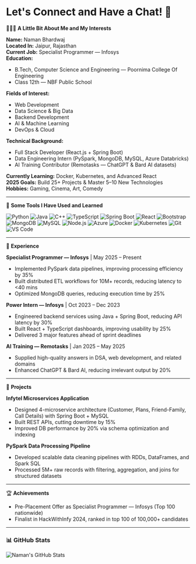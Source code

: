 # Let's Connect and Have a Chat! 💬

👨🏻‍💻 **A Little Bit About Me and My Interests**  

**Name:** Naman Bhardwaj  
**Located In:** Jaipur, Rajasthan  
**Current Job:** Specialist Programmer — Infosys  
**Education:**  
- B.Tech, Computer Science and Engineering — Poornima College Of Engineering  
- Class 12th — NBF Public School  

**Fields of Interest:**  
- Web Development  
- Data Science & Big Data  
- Backend Development  
- AI & Machine Learning  
- DevOps & Cloud  

**Technical Background:**  
- Full Stack Developer (React.js + Spring Boot)  
- Data Engineering Intern (PySpark, MongoDB, MySQL, Azure Databricks)  
- AI Training Contributor (Remotasks — ChatGPT & Bard AI datasets)  

**Currently Learning:** Docker, Kubernetes, and Advanced React  
**2025 Goals:** Build 25+ Projects & Master 5–10 New Technologies  
**Hobbies:** Gaming, Cinema, Art, Comedy  

---

🚀 **Some Tools I Have Used and Learned**  

![Python](https://img.shields.io/badge/Python-3776AB?style=for-the-badge&logo=python&logoColor=white)
![Java](https://img.shields.io/badge/Java-ED8B00?style=for-the-badge&logo=java&logoColor=white)
![C++](https://img.shields.io/badge/C++-00599C?style=for-the-badge&logo=cplusplus&logoColor=white)
![TypeScript](https://img.shields.io/badge/TypeScript-3178C6?style=for-the-badge&logo=typescript&logoColor=white)
![Spring Boot](https://img.shields.io/badge/Spring_Boot-6DB33F?style=for-the-badge&logo=spring&logoColor=white)
![React](https://img.shields.io/badge/React-61DAFB?style=for-the-badge&logo=react&logoColor=black)
![Bootstrap](https://img.shields.io/badge/Bootstrap-7952B3?style=for-the-badge&logo=bootstrap&logoColor=white)
![MongoDB](https://img.shields.io/badge/MongoDB-47A248?style=for-the-badge&logo=mongodb&logoColor=white)
![MySQL](https://img.shields.io/badge/MySQL-4479A1?style=for-the-badge&logo=mysql&logoColor=white)
![Node.js](https://img.shields.io/badge/Node.js-339933?style=for-the-badge&logo=node.js&logoColor=white)
![Azure](https://img.shields.io/badge/Azure-0078D4?style=for-the-badge&logo=microsoft-azure&logoColor=white)
![Docker](https://img.shields.io/badge/Docker-2496ED?style=for-the-badge&logo=docker&logoColor=white)
![Kubernetes](https://img.shields.io/badge/Kubernetes-326CE5?style=for-the-badge&logo=kubernetes&logoColor=white)
![Git](https://img.shields.io/badge/Git-F05032?style=for-the-badge&logo=git&logoColor=white)
![VS Code](https://img.shields.io/badge/VSCode-007ACC?style=for-the-badge&logo=visual-studio-code&logoColor=white)

---

💼 **Experience**  

**Specialist Programmer — Infosys** | May 2025 – Present  
- Implemented PySpark data pipelines, improving processing efficiency by 35%  
- Built distributed ETL workflows for 10M+ records, reducing latency to <40 mins  
- Optimized MongoDB queries, reducing execution time by 25%  

**Power Intern — Infosys** | Oct 2023 – Dec 2023  
- Engineered backend services using Java + Spring Boot, reducing API latency by 30%  
- Built React + TypeScript dashboards, improving usability by 25%  
- Delivered 3 major features ahead of sprint deadlines  

**AI Training — Remotasks** | Jan 2025 – May 2025  
- Supplied high-quality answers in DSA, web development, and related domains  
- Enhanced ChatGPT & Bard AI, reducing irrelevant output by 20%  

---

🚀 **Projects**  

**Infytel Microservices Application**  
- Designed 4-microservice architecture (Customer, Plans, Friend-Family, Call Details) with Spring Boot + MySQL  
- Built REST APIs, cutting downtime by 15%  
- Improved DB performance by 20% via schema optimization and indexing  

**PySpark Data Processing Pipeline**  
- Developed scalable data cleaning pipelines with RDDs, DataFrames, and Spark SQL  
- Processed 5M+ raw records with filtering, aggregation, and joins for structured datasets  

---

🏆 **Achievements**  
- Pre-Placement Offer as Specialist Programmer — Infosys (Top 100 nationwide)  
- Finalist in HackWithInfy 2024, ranked in top 100 of 100,000+ candidates  

---

### 📊 GitHub Stats

![Naman's GitHub Stats](https://github-readme-stats.vercel.app/api?username=namanbhardwaj&show_icons=true&theme=radical)

